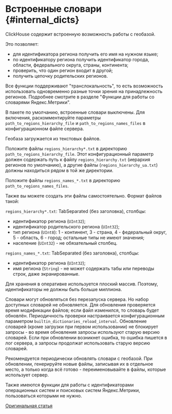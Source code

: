 # Встроенные словари {#internal_dicts}

ClickHouse содержит встроенную возможность работы с геобазой.

Это позволяет:

-   для идентификатора региона получить его имя на нужном языке;
-   по идентификатору региона получить идентификатор города, области, федерального округа, страны, континента;
-   проверить, что один регион входит в другой;
-   получить цепочку родительских регионов.

Все функции поддерживают "транслокальность", то есть возможность использовать одновременно разные точки зрения на принадлежность регионов. Подробнее смотрите в разделе "Функции для работы со словарями Яндекс.Метрики".

В пакете по умолчанию, встроенные словари выключены.
Для включения, раскомментируйте параметры `path_to_regions_hierarchy_file` и `path_to_regions_names_files` в конфигурационном файле сервера.

Геобаза загружается из текстовых файлов.

Положите файлы `regions_hierarchy*.txt` в директорию `path_to_regions_hierarchy_file`. Этот конфигурационный параметр должен содержать путь к файлу `regions_hierarchy.txt` (иерархия регионов по умолчанию), а другие файлы (`regions_hierarchy_ua.txt`) должны находиться рядом в той же директории.

Положите файлы `regions_names_*.txt` в директорию `path_to_regions_names_files`.

Также вы можете создать эти файлы самостоятельно. Формат файлов такой:

`regions_hierarchy*.txt`: TabSeparated (без заголовка), столбцы:

-   идентификатор региона (`UInt32`);
-   идентификатор родительского региона (`UInt32`);
-   тип региона (`UInt8`): 1 - континент, 3 - страна, 4 - федеральный округ, 5 - область, 6 - город; остальные типы не имеют значения;
-   население (`UInt32`) - не обязательный столбец.

`regions_names_*.txt`: TabSeparated (без заголовка), столбцы:

-   идентификатор региона (`UInt32`);
-   имя региона (`String`) - не может содержать табы или переводы строк, даже экранированные.

Для хранения в оперативке используется плоский массив. Поэтому, идентификаторы не должны быть больше миллиона.

Словари могут обновляться без перезапуска сервера. Но набор доступных словарей не обновляется.
Для обновления проверяется время модификации файлов; если файл изменился, то словарь будет обновлён.
Периодичность проверки настраивается конфигурационным параметром `builtin_dictionaries_reload_interval`.
Обновление словарей (кроме загрузки при первом использовании) не блокирует запросы - во время обновления запросы используют старую версию словарей. Если при обновлении возникнет ошибка, то ошибка пишется в лог сервера, а запросы продолжат использовать старую версию словарей.

Рекомендуется периодически обновлять словари с геобазой. При обновлении, генерируйте новые файлы, записывая их в отдельное место, а только когда всё готово - переименовывайте в файлы, которые использует сервер.

Также имеются функции для работы с идентификаторами операционных систем и поисковых систем Яндекс.Метрики, пользоваться которыми не нужно.

[Оригинальная статья](https://clickhouse.yandex/docs/ru/query_language/dicts/internal_dicts/) <!--hide-->
